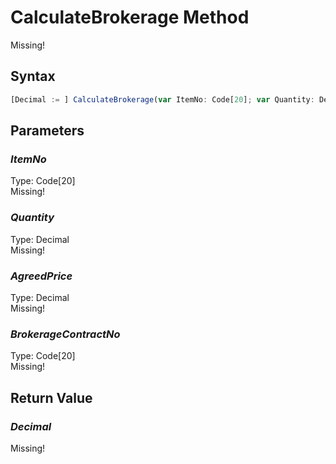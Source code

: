 # CalculateBrokerage Method
Missing!

## Syntax
```javascript
[Decimal := ] CalculateBrokerage(var ItemNo: Code[20]; var Quantity: Decimal; var AgreedPrice: Decimal; var BrokerageContractNo: Code[20])
```

## Parameters
### *ItemNo*
Type: Code[20]<br/>
Missing!
### *Quantity*
Type: Decimal<br/>
Missing!
### *AgreedPrice*
Type: Decimal<br/>
Missing!
### *BrokerageContractNo*
Type: Code[20]<br/>
Missing!

## Return Value
### *Decimal*
Missing!
